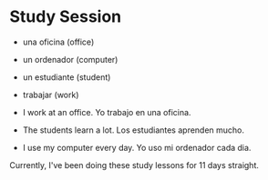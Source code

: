 # Study Session 

* una oficina (office)
* un ordenador (computer)
* un estudiante (student)
* trabajar (work)

* I work at an office. Yo trabajo en una oficina. 
* The students learn a lot. Los estudiantes aprenden mucho.
* I use my computer every day. Yo uso mi ordenador cada dia. 

Currently, I've been doing these study lessons for 11 days straight. 
